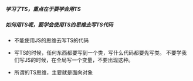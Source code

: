##### 学习了TS，重点在于要学会用TS
##### 如何用TS呢，要学会使用TS的思维去写TS代码
* 不能使用JS的思维去写TS的代码
* 写TS的时候，任何东西都要写到一个类，写什么代码都要先写类。
不要学我们写JS的时候，在全局写一个变量，不要出现这种。
  
* 所谓的TS思维，主要就是面向对象